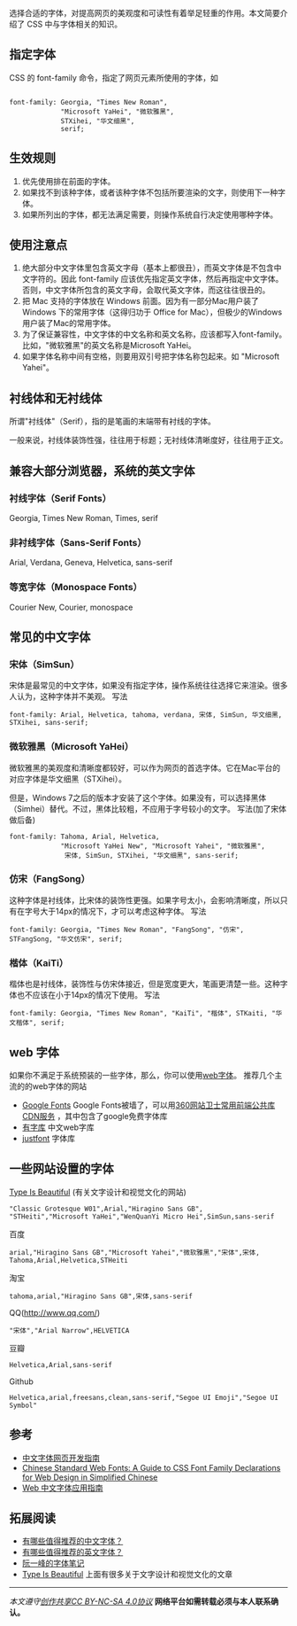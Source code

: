 选择合适的字体，对提高网页的美观度和可读性有着举足轻重的作用。本文简要介绍了 CSS 中与字体相关的知识。

## 指定字体
CSS 的 font-family 命令，指定了网页元素所使用的字体，如
```

font-family: Georgia, "Times New Roman", 
             "Microsoft YaHei", "微软雅黑", 
             STXihei, "华文细黑", 
             serif;
```

## 生效规则
1. 优先使用排在前面的字体。
1. 如果找不到该种字体，或者该种字体不包括所要渲染的文字，则使用下一种字体。
1. 如果所列出的字体，都无法满足需要，则操作系统自行决定使用哪种字体。

## 使用注意点
1. 绝大部分中文字体里包含英文字母（基本上都很丑），而英文字体是不包含中文字符的。因此 font-family 应该优先指定英文字体，然后再指定中文字体。否则，中文字体所包含的英文字母，会取代英文字体，而这往往很丑的。
1. 把 Mac 支持的字体放在 Windows 前面。因为有一部分Mac用户装了Windows 下的常用字体（这得归功于 Office for Mac），但极少的Windows 用户装了Mac的常用字体。
1. 为了保证兼容性，中文字体的中文名称和英文名称，应该都写入font-family。比如，"微软雅黑"的英文名称是Microsoft YaHei。
1. 如果字体名称中间有空格，则要用双引号把字体名称包起来。如 "Microsoft Yahei"。

## 衬线体和无衬线体
所谓"衬线体"（Serif），指的是笔画的末端带有衬线的字体。

一般来说，衬线体装饰性强，往往用于标题；无衬线体清晰度好，往往用于正文。

## 兼容大部分浏览器，系统的英文字体
### 衬线字体（Serif Fonts）
Georgia, Times New Roman, Times, serif

### 非衬线字体（Sans-Serif Fonts）
Arial, Verdana, Geneva, Helvetica, sans-serif

### 等宽字体（Monospace Fonts）
Courier New, Courier, monospace

## 常见的中文字体
### 宋体（SimSun）
宋体是最常见的中文字体，如果没有指定字体，操作系统往往选择它来渲染。很多人认为，这种字体并不美观。
写法
```
font-family: Arial, Helvetica, tahoma, verdana, 宋体, SimSun, 华文细黑, STXihei, sans-serif;
```
### 微软雅黑（Microsoft YaHei）
微软雅黑的美观度和清晰度都较好，可以作为网页的首选字体。它在Mac平台的对应字体是华文细黑（STXihei）。

但是，Windows 7之后的版本才安装了这个字体。如果没有，可以选择黑体（Simhei）替代。不过，黑体比较粗，不应用于字号较小的文字。
写法(加了宋体做后备)
```
font-family: Tahoma, Arial, Helvetica,
             "Microsoft YaHei New", "Microsoft Yahei", "微软雅黑",
              宋体, SimSun, STXihei, "华文细黑", sans-serif;
```

### 仿宋（FangSong）
这种字体是衬线体，比宋体的装饰性更强。如果字号太小，会影响清晰度，所以只有在字号大于14px的情况下，才可以考虑这种字体。
写法
```
font-family: Georgia, "Times New Roman", "FangSong", "仿宋", STFangSong, "华文仿宋", serif;
```

### 楷体（KaiTi）
楷体也是衬线体，装饰性与仿宋体接近，但是宽度更大，笔画更清楚一些。这种字体也不应该在小于14px的情况下使用。
写法
```
font-family: Georgia, "Times New Roman", "KaiTi", "楷体", STKaiti, "华文楷体", serif;
```

## web 字体
如果你不满足于系统预装的一些字体，那么，你可以使用[web字体](http://www.w3schools.com/cssref/css3_pr_font-face_rule.asp)。
推荐几个主流的的web字体的网站
* [Google Fonts](wen.lu/fonts) Google Fonts被墙了，可以用[360网站卫士常用前端公共库CDN服务](http://libs.useso.com/) ，其中包含了google免费字体库
* [有字库](www.youziku.com) 中文web字库
* [justfont](http://en.justfont.com/) 字体库


## 一些网站设置的字体
[Type Is Beautiful](http://www.typeisbeautiful.com) (有关文字设计和视觉文化的网站)
```
"Classic Grotesque W01",Arial,"Hiragino Sans GB",
"STHeiti","Microsoft YaHei","WenQuanYi Micro Hei",SimSun,sans-serif
```

百度
```
arial,"Hiragino Sans GB","Microsoft Yahei","微软雅黑","宋体",宋体,
Tahoma,Arial,Helvetica,STHeiti
```

淘宝
```
tahoma,arial,"Hiragino Sans GB",宋体,sans-serif
```

QQ(http://www.qq.com/)
```
"宋体","Arial Narrow",HELVETICA
```

豆瓣
```
Helvetica,Arial,sans-serif
```

Github
```
Helvetica,arial,freesans,clean,sans-serif,"Segoe UI Emoji","Segoe UI Symbol"
```

## 参考
* [中文字体网页开发指南](http://www.ruanyifeng.com/blog/2014/07/chinese_fonts.html)
* [Chinese Standard Web Fonts: A Guide to CSS Font Family Declarations for Web Design in Simplified Chinese](http://www.kendraschaefer.com/2012/06/chinese-standard-web-fonts-the-ultimate-guide-to-css-font-family-declarations-for-web-design-in-simplified-chinese/)
* [Web 中文字体应用指南](https://ruby-china.org/topics/14005?page=1)

## 拓展阅读
* [有哪些值得推荐的中文字体？](http://www.zhihu.com/question/20727176)
* [有哪些值得推荐的英文字体？](http://www.zhihu.com/question/23210530)
* [阮一峰的字体笔记](http://www.ruanyifeng.com/blog/2008/06/typography_notes.html)
* [Type Is Beautiful](http://www.typeisbeautiful.com)  上面有很多关于文字设计和视觉文化的文章

***

*本文遵守[创作共享CC BY-NC-SA 4.0协议](http://creativecommons.org/licenses/by-nc-sa/4.0/)*
**网络平台如需转载必须与本人联系确认。**
